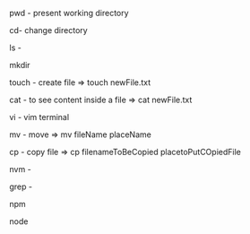 pwd - present working directory

cd- change directory

ls - 

mkdir

touch - create file => touch newFile.txt

cat - to see content inside a file => cat newFile.txt

vi - vim terminal

mv -  move => mv fileName placeName

cp - copy file => cp filenameToBeCopied placetoPutCOpiedFile

nvm - 

grep - 
 
npm

node 